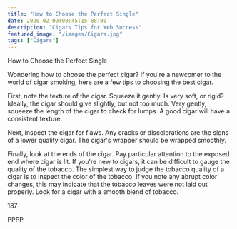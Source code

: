 ```yaml
---
title: "How to Choose the Perfect Single"
date: 2020-02-09T00:45:15-08:00
description: "Cigars Tips for Web Success"
featured_image: "/images/Cigars.jpg"
tags: ["Cigars"]
---
```


How to Choose the Perfect Single

Wondering how to choose the perfect cigar?  If you're a newcomer to the world of cigar smoking, here are a few tips to choosing the best cigar.

First, note the texture of the cigar. Squeeze it gently. Is very soft, or rigid?  Ideally, the cigar should give slightly, but not too much.  Very gently, squeeze the length of the cigar to check for lumps.  A good cigar will have a consistent texture.

Next, inspect the cigar for flaws.  Any cracks or discolorations are the signs of a lower quality cigar.  The cigar's wrapper should be wrapped smoothly.  

Finally, look at the ends of the cigar.  Pay particular attention to the exposed end where cigar is lit.  If you're new to cigars, it can be difficult to gauge the quality of the tobacco.  The simplest way to judge the tobacco quality of a cigar is to inspect the color of the tobacco.  If you note any abrupt color changes, this may indicate that the tobacco leaves were not laid out properly.  Look for a cigar with a smooth blend of tobacco.  

187

PPPP

